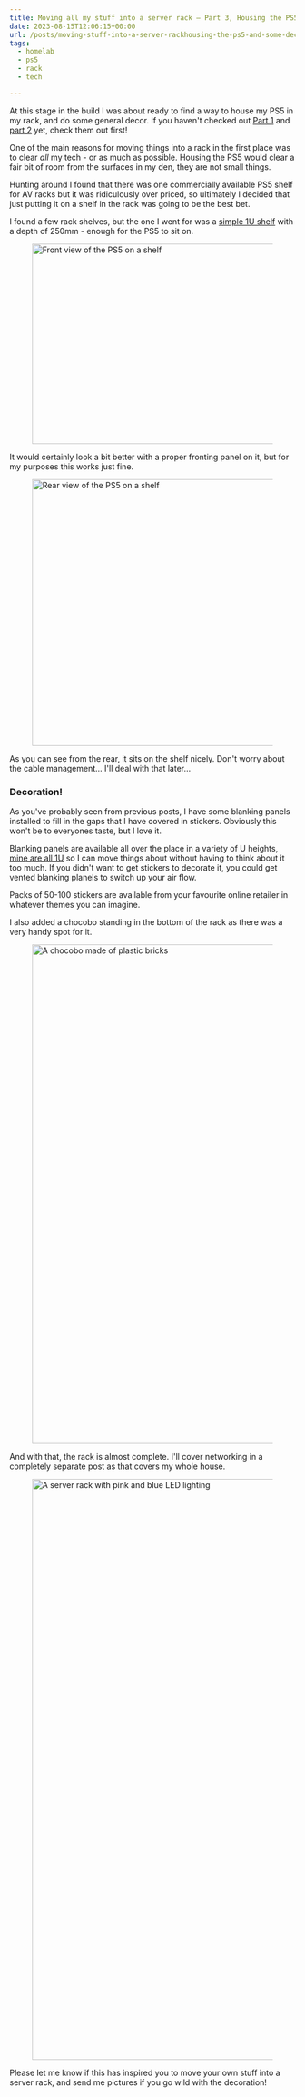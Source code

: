 ```yaml
---
title: Moving all my stuff into a server rack – Part 3, Housing the PS5 and some decor
date: 2023-08-15T12:06:15+00:00
url: /posts/moving-stuff-into-a-server-rackhousing-the-ps5-and-some-decor/
tags:
  - homelab
  - ps5
  - rack
  - tech

---
```

 

At this stage in the build I was about ready to find a way to house my PS5 in my rack, and do some general decor. If you haven't checked out [Part 1][1] and [part 2][2] yet, check them out first!

One of the main reasons for moving things into a rack in the first place was to clear _all_ my tech - or as much as possible. Housing the PS5 would clear a fair bit of room from the surfaces in my den, they are not small things.

Hunting around I found that there was one commercially available PS5 shelf for AV racks but it was ridiculously over priced, so ultimately I decided that just putting it on a shelf in the rack was going to be the best bet.

I found a few rack shelves, but the one I went for was a <a href="https://amzn.to/3U2wc8O" target="_blank" rel="noreferrer noopener">simple 1U shelf</a> with a depth of 250mm - enough for the PS5 to sit on.<figure class="wp-block-image size-large">

<img data-dominant-color="414056" data-has-transparency="false" style="--dominant-color: #414056;" loading="lazy" decoding="async" width="1024" height="353" src="https://i0.wp.com/danbaker.dev/wp-content/uploads/2024/01/IMG_6360-1024x353.webp?resize=1024%2C353&#038;ssl=1" alt="Front view of the PS5 on a shelf" class="not-transparent wp-image-135" srcset="https://i0.wp.com/danbaker.dev/wp-content/uploads/2024/01/IMG_6360-jpg.webp?resize=1024%2C353&ssl=1 1024w, https://i0.wp.com/danbaker.dev/wp-content/uploads/2024/01/IMG_6360-jpg.webp?resize=300%2C103&ssl=1 300w, https://i0.wp.com/danbaker.dev/wp-content/uploads/2024/01/IMG_6360-jpg.webp?resize=768%2C265&ssl=1 768w, https://i0.wp.com/danbaker.dev/wp-content/uploads/2024/01/IMG_6360-jpg.webp?resize=1536%2C530&ssl=1 1536w, https://i0.wp.com/danbaker.dev/wp-content/uploads/2024/01/IMG_6360-jpg.webp?resize=2048%2C706&ssl=1 2048w" sizes="(max-width: 1000px) 100vw, 1000px" data-recalc-dims="1" /> </figure> 

It would certainly look a bit better with a proper fronting panel on it, but for my purposes this works just fine.<figure class="wp-block-image size-large">

<img data-dominant-color="37343a" data-has-transparency="false" style="--dominant-color: #37343a;" loading="lazy" decoding="async" width="1024" height="470" src="https://i0.wp.com/danbaker.dev/wp-content/uploads/2024/01/IMG_6361-1-1024x470.webp?resize=1024%2C470&#038;ssl=1" alt="Rear view of the PS5 on a shelf" class="not-transparent wp-image-136" srcset="https://i0.wp.com/danbaker.dev/wp-content/uploads/2024/01/IMG_6361-1-jpg.webp?resize=1024%2C470&ssl=1 1024w, https://i0.wp.com/danbaker.dev/wp-content/uploads/2024/01/IMG_6361-1-jpg.webp?resize=300%2C138&ssl=1 300w, https://i0.wp.com/danbaker.dev/wp-content/uploads/2024/01/IMG_6361-1-jpg.webp?resize=768%2C353&ssl=1 768w, https://i0.wp.com/danbaker.dev/wp-content/uploads/2024/01/IMG_6361-1-jpg.webp?resize=1536%2C705&ssl=1 1536w, https://i0.wp.com/danbaker.dev/wp-content/uploads/2024/01/IMG_6361-1-jpg.webp?resize=2048%2C941&ssl=1 2048w" sizes="(max-width: 1000px) 100vw, 1000px" data-recalc-dims="1" /> </figure> 

As you can see from the rear, it sits on the shelf nicely. Don't worry about the cable management&#8230; I'll deal with that later&#8230;

### Decoration!

As you've probably seen from previous posts, I have some blanking panels installed to fill in the gaps that I have covered in stickers. Obviously this won't be to everyones taste, but I love it.

Blanking panels are available all over the place in a variety of U heights, <a href="https://amzn.to/3SkVzBq" target="_blank" rel="noreferrer noopener">mine are all 1U</a> so I can move things about without having to think about it too much. If you didn't want to get stickers to decorate it, you could get vented blanking planels to switch up your air flow.

Packs of 50-100 stickers are available from your favourite online retailer in whatever themes you can imagine.

I also added a chocobo standing in the bottom of the rack as there was a very handy spot for it.<figure class="wp-block-image size-large">

<img data-dominant-color="38417f" data-has-transparency="false" style="--dominant-color: #38417f;" loading="lazy" decoding="async" width="1024" height="880" src="https://i0.wp.com/danbaker.dev/wp-content/uploads/2024/01/IMG_6619-1024x880.webp?resize=1024%2C880&#038;ssl=1" alt="A chocobo made of plastic bricks" class="not-transparent wp-image-137" srcset="https://i0.wp.com/danbaker.dev/wp-content/uploads/2024/01/IMG_6619-jpg.webp?resize=1024%2C880&ssl=1 1024w, https://i0.wp.com/danbaker.dev/wp-content/uploads/2024/01/IMG_6619-jpg.webp?resize=300%2C258&ssl=1 300w, https://i0.wp.com/danbaker.dev/wp-content/uploads/2024/01/IMG_6619-jpg.webp?resize=768%2C660&ssl=1 768w, https://i0.wp.com/danbaker.dev/wp-content/uploads/2024/01/IMG_6619-jpg.webp?w=1151&ssl=1 1151w" sizes="(max-width: 1000px) 100vw, 1000px" data-recalc-dims="1" /> </figure> 

And with that, the rack is almost complete. I'll cover networking in a completely separate post as that covers my whole house.<figure class="wp-block-image size-large">

<img data-dominant-color="1d1964" data-has-transparency="false" style="--dominant-color: #1d1964;" loading="lazy" decoding="async" width="768" height="1024" src="https://i0.wp.com/danbaker.dev/wp-content/uploads/2024/01/IMG_6367-1-768x1024.webp?resize=768%2C1024&#038;ssl=1" alt="A server rack with pink and blue LED lighting" class="not-transparent wp-image-138" srcset="https://i0.wp.com/danbaker.dev/wp-content/uploads/2024/01/IMG_6367-1-scaled.webp?resize=768%2C1024&ssl=1 768w, https://i0.wp.com/danbaker.dev/wp-content/uploads/2024/01/IMG_6367-1-scaled.webp?resize=225%2C300&ssl=1 225w, https://i0.wp.com/danbaker.dev/wp-content/uploads/2024/01/IMG_6367-1-scaled.webp?resize=1152%2C1536&ssl=1 1152w, https://i0.wp.com/danbaker.dev/wp-content/uploads/2024/01/IMG_6367-1-scaled.webp?resize=1536%2C2048&ssl=1 1536w, https://i0.wp.com/danbaker.dev/wp-content/uploads/2024/01/IMG_6367-1-scaled.webp?w=1920&ssl=1 1920w" sizes="(max-width: 768px) 100vw, 768px" data-recalc-dims="1" /> </figure> 

Please let me know if this has inspired you to move your own stuff into a server rack, and send me pictures if you go wild with the decoration!

 [1]: https://danbaker.dev/post/moving-all-my-stuff-into-a-server-rack-part-1-the-rack/
 [2]: https://danbaker.dev/post/moving-my-stuff-into-a-server-rack-part-2-server-chassis-shopping/